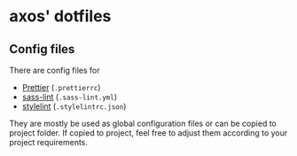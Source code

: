 # axos' dotfiles

## Config files

There are config files for
* [Prettier](https://prettier.io/) (`.prettierrc`)
* [sass-lint](https://github.com/sasstools/sass-lint) (`.sass-lint.yml`)
* [stylelint](https://stylelint.io/) (`.stylelintrc.json`)

They are mostly be used as global configuration files or can be copied to project folder. If copied to project, feel free to adjust them according to your project requirements.
